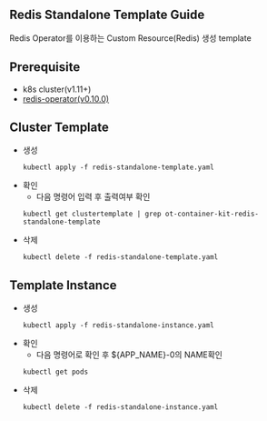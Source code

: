 ## Redis Standalone Template Guide
Redis Operator를 이용하는 Custom Resource(Redis) 생성 template
## Prerequisite
- k8s cluster(v1.11+)
- [redis-operator(v0.10.0)](https://ot-container-kit.github.io/redis-operator/)


## Cluster Template
- 생성
    ```shell
    kubectl apply -f redis-standalone-template.yaml
    ```
- 확인
    - 다음 명령어 입력 후 출력여부 확인
    ```shell
    kubectl get clustertemplate | grep ot-container-kit-redis-standalone-template
    ```
- 삭제
    ```shell
    kubectl delete -f redis-standalone-template.yaml
    ```

## Template Instance
- 생성
    ```shell
    kubectl apply -f redis-standalone-instance.yaml
    ```
- 확인
    - 다음 명령어로 확인 후 ${APP_NAME}-0의 NAME확인
    ```shell
    kubectl get pods
    ```
- 삭제
    ```shell
    kubectl delete -f redis-standalone-instance.yaml
    ```